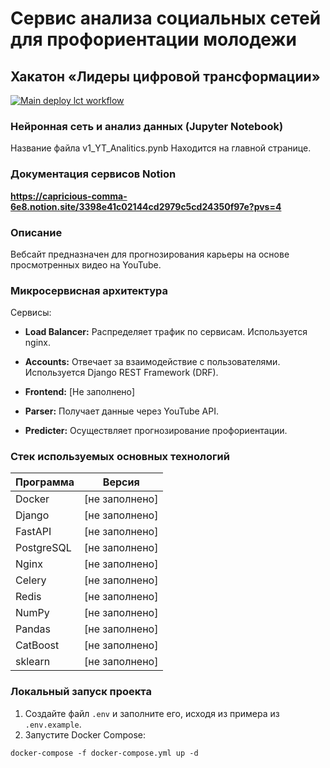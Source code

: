 # Сервис анализа социальных сетей для профориентации молодежи
## Хакатон «Лидеры цифровой трансформации»

[![Main deploy lct workflow](https://github.com/WillAgeG/hack_lct_2023/actions/workflows/main.yml/badge.svg)](https://github.com/WillAgeG/hack_lct_2023/actions/workflows/main.yml)

### Нейронная сеть и анализ данных (Jupyter Notebook)
Название файла v1_YT_Analitics.pynb
Находится на главной странице.

### Документация сервисов Notion
**https://capricious-comma-6e8.notion.site/3398e41c02144cd2979c5cd24350f97e?pvs=4**

### Описание
Вебсайт предназначен для прогнозирования карьеры на основе просмотренных видео на YouTube.

### Микросервисная архитектура

Сервисы:

- **Load Balancer:** Распределяет трафик по сервисам. Используется nginx.
  
- **Accounts:** Отвечает за взаимодействие с пользователями. Используется Django REST Framework (DRF).

- **Frontend:** [Не заполнено]

- **Parser:** Получает данные через YouTube API.

- **Predicter:** Осуществляет прогнозирование профориентации.

### Стек используемых основных технологий

| Программа    | Версия |
|--------------|--------|
| Docker       | [не заполнено] |
| Django       | [не заполнено] |
| FastAPI      | [не заполнено] |
| PostgreSQL   | [не заполнено] |
| Nginx        | [не заполнено] |
| Celery       | [не заполнено] |
| Redis        | [не заполнено] |
| NumPy        | [не заполнено] |
| Pandas       | [не заполнено] |
| CatBoost     | [не заполнено] |
| sklearn      | [не заполнено] |

### Локальный запуск проекта

1. Создайте файл `.env` и заполните его, исходя из примера из `.env.example`.
2. Запустите Docker Compose:

```
docker-compose -f docker-compose.yml up -d
```
